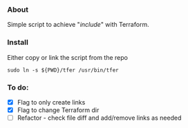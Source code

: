 ### About
Simple script to achieve "*include*" with Terraform.

### Install
Either copy or link the script from the repo
```
sudo ln -s ${PWD}/tfer /usr/bin/tfer
```

### To do:
- [x] Flag to only create links
- [x] Flag to change Terraform dir
- [ ] Refactor - check file diff and add/remove links as needed
